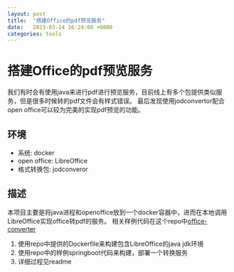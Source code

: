 ```yaml
---
layout: post
title:  "搭建Office的pdf预览服务"
date:   2023-03-14 16:24:08 +0800
categories: tools
---
```


# 搭建Office的pdf预览服务

我们有时会有使用java来进行pdf进行预览服务，目前线上有多个包提供类似服务，但是很多时候转的pdf文件会有样式错误。
最后发现使用jodconvertor配合open office可以较为完美的实现pdf预览的功能。

## 环境

- 系统: docker
- open office: LibreOffice
- 格式转换包: jodconveror 

## 描述

本项目主要是将java进程和openoffice放到一个docker容器中，进而在本地调用LibreOffice实现office转pdf的服务。
相关样例代码在这个repo中[office-converter]

1. 使用repo中提供的Dockerfile来构建包含LibreOffice的java jdk环境
2. 使用repo中的样例springboot代码来构建，部署一个转换服务
3. 详细过程见readme

[office-converter]: https://github.com/zhtangsh/office-converter